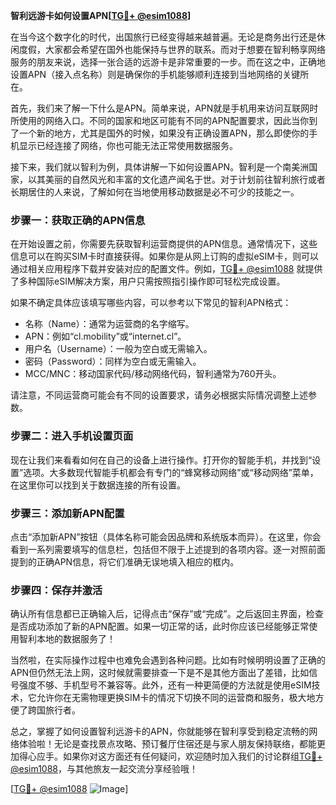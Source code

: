 **智利远游卡如何设置APN[[TG💪+ @esim1088](https://t.me/s/esim1088)]**

在当今这个数字化的时代，出国旅行已经变得越来越普遍。无论是商务出行还是休闲度假，大家都会希望在国外也能保持与世界的联系。而对于想要在智利畅享网络服务的朋友来说，选择一张合适的远游卡是非常重要的一步。而在这之中，正确地设置APN（接入点名称）则是确保你的手机能够顺利连接到当地网络的关键所在。

首先，我们来了解一下什么是APN。简单来说，APN就是手机用来访问互联网时所使用的网络入口。不同的国家和地区可能有不同的APN配置要求，因此当你到了一个新的地方，尤其是国外的时候，如果没有正确设置APN，那么即使你的手机显示已经连接了网络，你也可能无法正常使用数据服务。

接下来，我们就以智利为例，具体讲解一下如何设置APN。智利是一个南美洲国家，以其美丽的自然风光和丰富的文化遗产闻名于世。对于计划前往智利旅行或者长期居住的人来说，了解如何在当地使用移动数据是必不可少的技能之一。

### 步骤一：获取正确的APN信息

在开始设置之前，你需要先获取智利运营商提供的APN信息。通常情况下，这些信息可以在购买SIM卡时直接获得。如果你是从网上订购的虚拟eSIM卡，则可以通过相关应用程序下载并安装对应的配置文件。例如，[TG💪+ @esim1088](https://t.me/s/esim1088) 就提供了多种国际eSIM解决方案，用户只需按照指引操作即可轻松完成设置。

如果不确定具体应该填写哪些内容，可以参考以下常见的智利APN格式：

- 名称（Name）：通常为运营商的名字缩写。
- APN：例如“cl.mobility”或“internet.cl”。
- 用户名（Username）：一般为空白或无需输入。
- 密码（Password）：同样为空白或无需输入。
- MCC/MNC：移动国家代码/移动网络代码，智利通常为760开头。

请注意，不同运营商可能会有不同的设置要求，请务必根据实际情况调整上述参数。

### 步骤二：进入手机设置页面

现在让我们来看看如何在自己的设备上进行操作。打开你的智能手机，并找到“设置”选项。大多数现代智能手机都会有专门的“蜂窝移动网络”或“移动网络”菜单，在这里你可以找到关于数据连接的所有设置。

### 步骤三：添加新APN配置

点击“添加新APN”按钮（具体名称可能会因品牌和系统版本而异）。在这里，你会看到一系列需要填写的信息栏，包括但不限于上述提到的各项内容。逐一对照前面提到的正确APN信息，将它们准确无误地填入相应的框内。

### 步骤四：保存并激活

确认所有信息都已正确输入后，记得点击“保存”或“完成”。之后返回主界面，检查是否成功添加了新的APN配置。如果一切正常的话，此时你应该已经能够正常使用智利本地的数据服务了！

当然啦，在实际操作过程中也难免会遇到各种问题。比如有时候明明设置了正确的APN但仍然无法上网，这时候就需要排查一下是不是其他方面出了差错，比如信号强度不够、手机型号不兼容等。此外，还有一种更简便的方法就是使用eSIM技术，它允许你在无需物理更换SIM卡的情况下切换不同的运营商和服务，极大地方便了跨国旅行者。

总之，掌握了如何设置智利远游卡的APN，你就能够在智利享受到稳定流畅的网络体验啦！无论是查找景点攻略、预订餐厅住宿还是与家人朋友保持联络，都能更加得心应手。如果你对这方面还有任何疑问，欢迎随时加入我们的讨论群组[TG💪+ @esim1088](https://t.me/s/esim1088)，与其他旅友一起交流分享经验哦！

[[TG💪+ @esim1088](https://t.me/s/esim1088) ![Image](https://i.postimg.cc/4NQfJmqS/Snipaste-2025-05-13-00-14-12.png)]